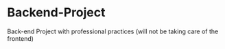 # Backend-Project

Back-end Project with professional practices (will not be taking care of the frontend)
